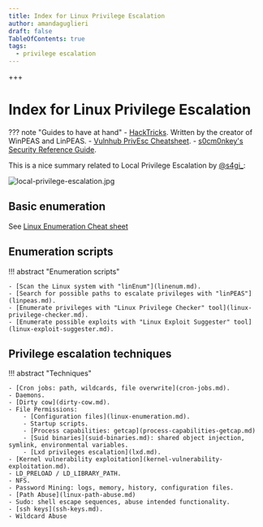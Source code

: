 ```yaml
---
title: Index for Linux Privilege Escalation
author: amandaguglieri
draft: false
TableOfContents: true
tags:
  - privilege escalation
---
```

+++
# Index for Linux Privilege Escalation

??? note "Guides to have at hand"
    - [HackTricks](https://book.hacktricks.xyz/).  Written by the creator of WinPEAS and LinPEAS.
    - [Vulnhub PrivEsc Cheatsheet](https://github.com/Ignitetechnologies/Privilege-Escalation).
    - [s0cm0nkey's Security Reference Guide](https://s0cm0nkey.gitbook.io/s0cm0nkeys-security-reference-guide/).


This is a nice summary related to Local Privilege Escalation by [@s4gi_](https://twitter.com/s4gi_/status/866501430374301696/photo/1):

![local-privilege-escalation.jpg](img/local-privilege-escalation.jpg)

## Basic enumeration

See [Linux Enumeration Cheat sheet](linux-enumeration-md)

## Enumeration scripts

!!! abstract "Enumeration scripts"
    
    - [Scan the Linux system with "linEnum"](linenum.md).
    - [Search for possible paths to escalate privileges with "linPEAS"](linpeas.md).
    - [Enumerate privileges with "Linux Privilege Checker" tool](linux-privilege-checker.md).
    - [Enumerate possible exploits with "Linux Exploit Suggester" tool](linux-exploit-suggester.md).
        

## Privilege escalation techniques  

!!! abstract "Techniques"
	
    - [Cron jobs: path, wildcards, file overwrite](cron-jobs.md).
    - Daemons. 
	- [Dirty cow](dirty-cow.md).
	- File Permissions: 
		- [Configuration files](linux-enumeration.md).
		- Startup scripts.
		- [Process capabilities: getcap](process-capabilities-getcap.md)
		- [Suid binaries](suid-binaries.md): shared object injection, symlink, environmental variables.
		- [Lxd privileges escalation](lxd.md).
	- [Kernel vulnerability exploitation](kernel-vulnerability-exploitation.md).
	- LD_PRELOAD / LD_LIBRARY_PATH.
	- NFS.
	- Password Mining: logs, memory, history, configuration files.
	- [Path Abuse](linux-path-abuse.md)
	- Sudo: shell escape sequences, abuse intended functionality.
	- [ssh keys](ssh-keys.md).
	- Wildcard Abuse


